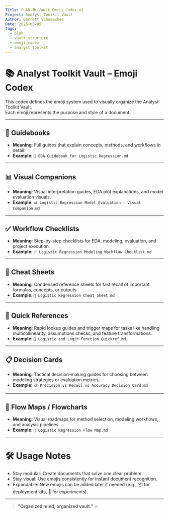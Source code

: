 ```yaml
---
Title: PLAN-📚-Vault_Emoji_Codex_v1
Project: Analyst_Toolkit_Vault
Author: Garrett Schumacher
Date: 2025-05-05
Tags: 
  - plan
  - vault_structure
  - emoji_codex
  - analyst_toolkit
---
```




# 📚 Analyst Toolkit Vault – Emoji Codex

This codex defines the emoji system used to visually organize the Analyst Toolkit Vault.  
Each emoji represents the purpose and style of a document.

---

## 📘 Guidebooks
- **Meaning**: Full guides that explain concepts, methods, and workflows in detail.
- **Example**: `📘 EDA Guidebook for Logistic Regression.md`

---

## 📊 Visual Companions
- **Meaning**: Visual interpretation guides, EDA plot explanations, and model evaluation visuals.
- **Example**: `📊 Logistic Regression Model Evaluation - Visual Companion.md`

---

## ✅ Workflow Checklists
- **Meaning**: Step-by-step checklists for EDA, modeling, evaluation, and project execution.
- **Example**: `✅ Logistic Regression Modeling Workflow Checklist.md`

---

## 📜 Cheat Sheets
- **Meaning**: Condensed reference sheets for fast recall of important formulas, concepts, or outputs.
- **Example**: `📜 Logistic Regression Cheat Sheet.md`

---

## 🧭 Quick References
- **Meaning**: Rapid lookup guides and trigger maps for tasks like handling multicollinearity, assumptions checks, and feature transformations.
- **Example**: `🧭 Logistic and Logit Function Quickref.md`

---

## 📋 Decision Cards
- **Meaning**: Tactical decision-making guides for choosing between modeling strategies or evaluation metrics.
- **Example**: `📋 Precision vs Recall vs Accuracy Decision Card.md`

---

## 🗾 Flow Maps / Flowcharts
- **Meaning**: Visual roadmaps for method selection, modeling workflows, and analysis pipelines.
- **Example**: `🗾 Logistic Regression Flow Map.md`

---

# 🛠️ Usage Notes
- Stay modular: Create documents that solve one clear problem.
- Stay visual: Use emojis consistently for instant document recognition.
- Expandable: New emojis can be added later if needed (e.g., 📦 for deployment kits, 🧪 for experiments).

---

> **"Organized mind, organized vault."** 🔥